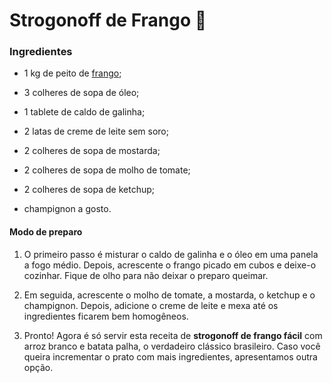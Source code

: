 # Strogonoff de Frango :chicken:



### Ingredientes

- 1 kg de peito de [frango](https://www.tendaatacado.com.br/aves);

- 3 colheres de sopa de óleo;

- 1 tablete de caldo de galinha;

- 2 latas de creme de leite sem soro;

- 2 colheres de sopa de mostarda;

- 2 colheres de sopa de molho de tomate;

- 2 colheres de sopa de ketchup;

- champignon a gosto.

  

#### Modo de preparo

1. O primeiro passo é misturar o caldo de galinha e o óleo em uma panela a fogo médio. Depois, acrescente o frango picado em cubos e deixe-o cozinhar. Fique de olho para não deixar o preparo queimar.

2. Em seguida, acrescente o molho de tomate, a mostarda, o ketchup e o champignon. Depois, adicione o creme de leite e mexa até os ingredientes ficarem bem homogêneos.

3. Pronto! Agora é só servir esta receita de **strogonoff de frango fácil** com arroz branco e batata palha, o verdadeiro clássico brasileiro. Caso você queira incrementar o prato com mais ingredientes, apresentamos outra opção.